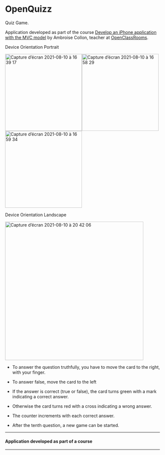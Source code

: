 # OpenQuizz
Quiz Game. 

Application developed as part of the course [Develop an iPhone application with the MVC model](https://openclassrooms.com/fr/courses/4504796-developpez-une-application-iphone-avec-le-modele-mvc) by Ambroise Collon, teacher at [OpenClassRooms](https://openclassrooms.com/fr/).

Device Orientation Portrait 

<img width="250" alt="Capture d’écran 2021-08-10 à 16 39 17" src="https://user-images.githubusercontent.com/47221695/128887024-c9e27390-b081-4f48-aa73-7c029e08c04a.png"><img width="250" alt="Capture d’écran 2021-08-10 à 16 58 29" src="https://user-images.githubusercontent.com/47221695/128890730-46aa18fe-8601-4912-8809-de6e70c82c72.png"><img width="250" alt="Capture d’écran 2021-08-10 à 16 59 34" src="https://user-images.githubusercontent.com/47221695/128890715-e71a146f-9bd7-4ecd-9ee5-9b94895c36af.png">

Device Orientation Landscape

<img width="450" alt="Capture d’écran 2021-08-10 à 20 42 06" src="https://user-images.githubusercontent.com/47221695/128916937-139a9d19-ca23-47b4-80fe-c23013b9fe22.png">

- To answer the question truthfully, you have to move the card to the right, with your finger.
- To answer false, move the card to the left

- If the answer is correct (true or false), the card turns green with a mark indicating a correct answer.
- Otherwise the card turns red with a cross indicating a wrong answer.
- The counter increments with each correct answer.
- After the tenth question, a new game can be started.

----
#### Application developed as part of a course
----

